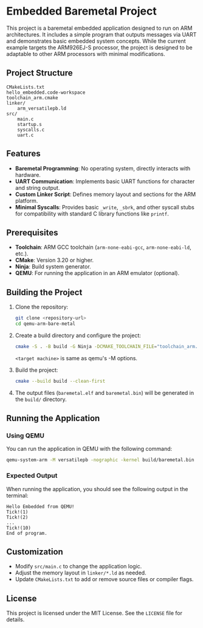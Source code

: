 # Embedded Baremetal Project

This project is a baremetal embedded application designed to run on ARM architectures. It includes a simple program that outputs messages via UART and demonstrates basic embedded system concepts. While the current example targets the ARM926EJ-S processor, the project is designed to be adaptable to other ARM processors with minimal modifications.

## Project Structure

```
CMakeLists.txt
hello_embedded.code-workspace
toolchain_arm.cmake
linker/
    arm_versatilepb.ld
src/
    main.c
    startup.s
    syscalls.c
    uart.c
```

## Features

- **Baremetal Programming**: No operating system, directly interacts with hardware.
- **UART Communication**: Implements basic UART functions for character and string output.
- **Custom Linker Script**: Defines memory layout and sections for the ARM platform.
- **Minimal Syscalls**: Provides basic `_write`, `_sbrk`, and other syscall stubs for compatibility with standard C library functions like `printf`.

## Prerequisites

- **Toolchain**: ARM GCC toolchain (`arm-none-eabi-gcc`, `arm-none-eabi-ld`, etc.).
- **CMake**: Version 3.20 or higher.
- **Ninja**: Build system generator.
- **QEMU**: For running the application in an ARM emulator (optional).

## Building the Project

1. Clone the repository:
   ```bash
   git clone <repository-url>
   cd qemu-arm-bare-metal
   ```

2. Create a build directory and configure the project:
   ```bash
   cmake -S . -B build -G Ninja -DCMAKE_TOOLCHAIN_FILE="toolchain_arm.cmake" -DTARGET_MACHINE="<target machine>"
   ```
   
   `<target machine>` is same as qemu's -M options.

3. Build the project:
   ```bash
   cmake --build build --clean-first
   ```

4. The output files (`baremetal.elf` and `baremetal.bin`) will be generated in the `build/` directory.

## Running the Application

### Using QEMU

You can run the application in QEMU with the following command:
```bash
qemu-system-arm -M versatilepb -nographic -kernel build/baremetal.bin
```

### Expected Output

When running the application, you should see the following output in the terminal:
```
Hello Embedded from QEMU!
Tick!(1)
Tick!(2)
...
Tick!(10)
End of program.
```

## Customization

- Modify `src/main.c` to change the application logic.
- Adjust the memory layout in `linker/*.ld` as needed.
- Update `CMakeLists.txt` to add or remove source files or compiler flags.

## License

This project is licensed under the MIT License. See the `LICENSE` file for details.
